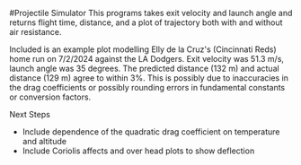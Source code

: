 #Projectile Simulator
This programs takes exit velocity and launch angle and returns flight time, distance, and a plot of trajectory both with and without air resistance.

Included is an example plot modelling Elly de la Cruz's (Cincinnati Reds) home run on 7/2/2024 against the LA Dodgers. Exit velocity was 51.3 m/s, launch angle was 35 degrees. The predicted distance (132 m) and actual distance (129 m) agree to within 3%. This is possibly due to inaccuracies in the drag coefficients or possibly rounding errors in fundamental constants or conversion factors.

Next Steps
  - Include dependence of the quadratic drag coefficient on temperature and altitude
  - Include Coriolis affects and over head plots to show deflection

